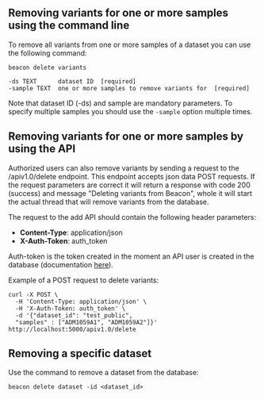 ## Removing variants for one or more samples using the command line

To remove all variants from one or more samples of a dataset you can use the following command:

```
beacon delete variants

-ds TEXT      dataset ID  [required]
-sample TEXT  one or more samples to remove variants for  [required]

```
Note that dataset ID (-ds) and sample are mandatory parameters. To specify multiple samples you should use the `-sample` option multiple times.


## Removing variants for one or more samples by using the API

Authorized users can also remove variants by sending a request to the /apiv1.0/delete endpoint. This endpoint accepts json data POST requests. If the request parameters are correct it will return a response with code 200 (success) and message "Deleting variants from Beacon", whole it will start the actual thread that will remove variants from the database.

The request to the add API should contain the following header parameters:
- **Content-Type**: application/json
- **X-Auth-Token**: auth_token

Auth-token is the token created in the moment an API user is created in the database (documentation [here](.loading.md)).

Example of a POST request to delete variants:
```
curl -X POST \
  -H 'Content-Type: application/json' \
  -H 'X-Auth-Token: auth_token' \
  -d '{"dataset_id": "test_public",
  "samples" : ["ADM1059A1", "ADM1059A2"]}' http://localhost:5000/apiv1.0/delete
```

## Removing a specific dataset

Use the command to remove a dataset from the database:
```
beacon delete dataset -id <dataset_id>

```
